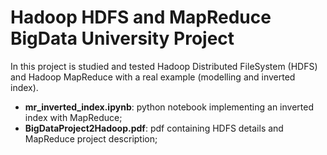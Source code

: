 # Hadoop HDFS and MapReduce BigData University Project

In this project is studied and tested Hadoop Distributed FileSystem (HDFS) and Hadoop MapReduce with a real example (modelling and inverted index).

* **mr_inverted_index.ipynb**: python notebook implementing an inverted index with MapReduce;
* **BigDataProject2Hadoop.pdf**: pdf containing HDFS details and MapReduce project description; 
